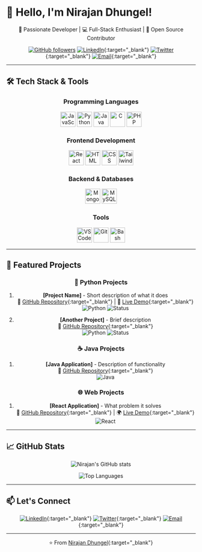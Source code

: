 # 👋 Hello, I'm Nirajan Dhungel!

<div align="center">

🎯 Passionate Developer | 💻 Full-Stack Enthusiast | 🚀 Open Source Contributor

[![GitHub followers](https://img.shields.io/github/followers/nirajandhungel?label=Follow%20me&style=social)](https://github.com/nirajandhungel)
[![LinkedIn](https://img.shields.io/badge/LinkedIn-Connect-blue?logo=linkedin)](https://www.linkedin.com/in/nirajan-dhungel/){:target="_blank"}
[![Twitter](https://img.shields.io/badge/Twitter-Follow-1DA1F2?logo=twitter)](https://x.com/SubashDhungel18){:target="_blank"}
[![Email](https://img.shields.io/badge/Email-Contact-red?logo=gmail)](mailto:subashdhungel555@gmail.com){:target="_blank"}

</div>

---

## 🛠️ Tech Stack & Tools

<div align="center">

### Programming Languages
<p>
  <img src="https://cdn.jsdelivr.net/gh/devicons/devicon/icons/javascript/javascript-original.svg" title="JavaScript" alt="JavaScript" width="40" height="40"/>
  <img src="https://cdn.jsdelivr.net/gh/devicons/devicon/icons/python/python-original.svg" title="Python" alt="Python" width="40" height="40"/>
  <img src="https://cdn.jsdelivr.net/gh/devicons/devicon/icons/java/java-original.svg" title="Java" alt="Java" width="40" height="40"/>
  <img src="https://cdn.jsdelivr.net/gh/devicons/devicon/icons/c/c-original.svg" title="C" alt="C" width="40" height="40"/>
  <img src="https://cdn.jsdelivr.net/gh/devicons/devicon/icons/php/php-original.svg" title="PHP" alt="PHP" width="40" height="40"/>
</p>

### Frontend Development
<p>
  <img src="https://cdn.jsdelivr.net/gh/devicons/devicon/icons/react/react-original.svg" title="React" alt="React" width="40" height="40"/>
  <img src="https://cdn.jsdelivr.net/gh/devicons/devicon/icons/html5/html5-original.svg" title="HTML5" alt="HTML" width="40" height="40"/>
  <img src="https://cdn.jsdelivr.net/gh/devicons/devicon/icons/css3/css3-original.svg" title="CSS3" alt="CSS" width="40" height="40"/>
  <img src="https://cdn.jsdelivr.net/gh/devicons/devicon/icons/tailwindcss/tailwindcss-original.svg" title="Tailwind CSS" alt="Tailwind CSS" width="40" height="40"/>
</p>

### Backend & Databases
<p>
  <img src="https://cdn.jsdelivr.net/gh/devicons/devicon/icons/mongodb/mongodb-original.svg" title="MongoDB" alt="MongoDB" width="40" height="40"/>
  <img src="https://cdn.jsdelivr.net/gh/devicons/devicon/icons/mysql/mysql-original.svg" title="MySQL" alt="MySQL" width="40" height="40"/>
</p>

### Tools
<p>
  <img src="https://cdn.jsdelivr.net/gh/devicons/devicon/icons/vscode/vscode-original.svg" title="VSCode" alt="VSCode" width="40" height="40"/>
  <img src="https://cdn.jsdelivr.net/gh/devicons/devicon/icons/git/git-original.svg" title="Git" alt="Git" width="40" height="40"/>
  <img src="https://cdn.jsdelivr.net/gh/devicons/devicon/icons/bash/bash-original.svg" title="Bash" alt="Bash" width="40" height="40"/>
</p>

</div>

---

## 🌟 Featured Projects

<div align="center">

### 🐍 Python Projects
1. **[Project Name]** - Short description of what it does  
   🔗 [GitHub Repository](https://github.com/nirajandhungel/projectname){:target="_blank"} | 🚀 [Live Demo](https://demo.link){:target="_blank"}  
   ![Python](https://img.shields.io/badge/Python-3.x-blue) ![Status](https://img.shields.io/badge/Status-Active-brightgreen)

2. **[Another Project]** - Brief description  
   🔗 [GitHub Repository](https://github.com/nirajandhungel/anotherproject){:target="_blank"}  
   ![Python](https://img.shields.io/badge/Python-3.x-blue) ![Status](https://img.shields.io/badge/Status-Maintained-yellow)

### ☕ Java Projects
1. **[Java Application]** - Description of functionality  
   🔗 [GitHub Repository](https://github.com/nirajandhungel/javaproject){:target="_blank"}  
   ![Java](https://img.shields.io/badge/Java-11-orange)

### 🌐 Web Projects
1. **[React Application]** - What problem it solves  
   🔗 [GitHub Repository](https://github.com/nirajandhungel/reactapp){:target="_blank"} | 🌍 [Live Demo](https://reactdemo.link){:target="_blank"}  
   ![React](https://img.shields.io/badge/React-18.x-61DAFB)

</div>

---

## 📈 GitHub Stats

<div align="center">

![Nirajan's GitHub stats](https://github-readme-stats.vercel.app/api?username=nirajandhungel&show_icons=true&theme=radical)

![Top Languages](https://github-readme-stats.vercel.app/api/top-langs/?username=nirajandhungel&layout=compact&theme=dark)

</div>

---

## 📫 Let's Connect

<div align="center">

[![LinkedIn](https://img.shields.io/badge/-LinkedIn-0077B5?style=for-the-badge&logo=linkedin&logoColor=white)](https://www.linkedin.com/in/nirajan-dhungel/){:target="_blank"}
[![Twitter](https://img.shields.io/badge/-Twitter-1DA1F2?style=for-the-badge&logo=twitter&logoColor=white)](https://x.com/SubashDhungel18){:target="_blank"}
[![Email](https://img.shields.io/badge/-Email-D14836?style=for-the-badge&logo=gmail&logoColor=white)](mailto:subashdhungel555@gmail.com){:target="_blank"}

</div>

---

<div align="center">

⭐ From [Nirajan Dhungel](https://github.com/nirajandhungel){:target="_blank"}

</div>

